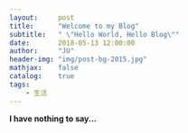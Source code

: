 ```yaml
---
layout:     post
title:      "Welcome to my Blog"
subtitle:   " \"Hello World, Hello Blog\""
date:       2018-05-13 12:00:00
author:     "JU"
header-img: "img/post-bg-2015.jpg"
mathjax:    false
catalog:    true
tags:
    - 生活
---
```


**I have nothing to say...**
